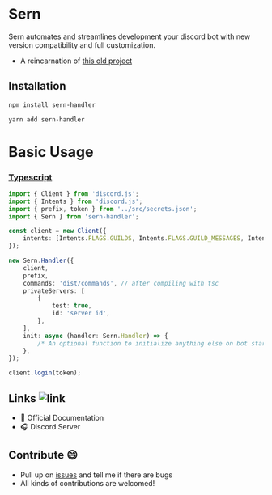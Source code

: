 # Sern

Sern automates and streamlines development your discord bot with new version compatibility and full customization.

-   A reincarnation of [this old project](https://github.com/jacoobes/sern_handler)

## Installation

```sh
npm install sern-handler
```

```sh
yarn add sern-handler
```

# Basic Usage

### [Typescript](https://www.typescriptlang.org/)

```ts
import { Client } from 'discord.js';
import { Intents } from 'discord.js';
import { prefix, token } from '../src/secrets.json';
import { Sern } from 'sern-handler';

const client = new Client({
    intents: [Intents.FLAGS.GUILDS, Intents.FLAGS.GUILD_MESSAGES, Intents.FLAGS.GUILD_MEMBERS],
});

new Sern.Handler({
    client,
    prefix,
    commands: 'dist/commands', // after compiling with tsc 
    privateServers: [
        {
            test: true,
            id: 'server id',
        },
    ],
    init: async (handler: Sern.Handler) => {
        /* An optional function to initialize anything else on bot startup */
    },
});

client.login(token);
```

## Links ![link](https://img.shields.io/badge/Coming-Soon-orange)

-   📑 Official Documentation
-   🎧 Discord Server  

## Contribute 😄

-   Pull up on [issues](https://github.com/jacoobes/Sern/issues) and tell me if there are bugs
-   All kinds of contributions are welcomed!
